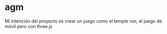 # agm
Mi intención del proyecto es crear un juego como el temple run, el juego de móvil pero con three.js

